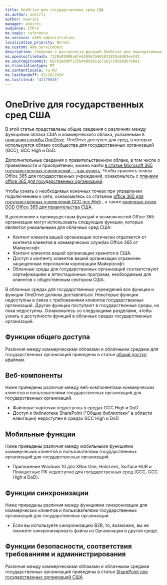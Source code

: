 ```yaml
---
title: OneDrive для государственных сред США
ms.author: ankirti
author: kaarins
manager: ankirti
audience: ITPro
ms.topic: reference
ms.service: o365-administration
localization_priority: Normal
ms.custom: Adm_ServiceDesc
description: Сведения о доступности функций OneDrive для корпоративных пользователей США.
ms.openlocfilehash: f128a83008a67e61056fb601031815a9d83ee241
ms.sourcegitcommit: 6b7918dd0f125b49d81b11672617c95ebd676b01
ms.translationtype: MT
ms.contentlocale: ru-RU
ms.lasthandoff: 02/20/2020
ms.locfileid: "42175016"
---
```

# <a name="onedrive-for-us-government-environments"></a>OneDrive для государственных сред США

В этой статье представлены общие сведения о различиях между функциями облака США и коммерческого облака, указанными в [описании службы OneDrive](/office365/servicedescriptions/onedrive-for-business-service-description). OneDrive доступен для сред, в которых используется облако сообщества для государственных организаций (GCC), GCC High и DoD. 

Дополнительные сведения о правительственном облаке, в том числе о приемлемости и приобретении, можно найти [в статье Microsoft 365 государственных учреждений — как купить](/office365/servicedescriptions/office-365-platform-service-description/office-365-us-government/microsoft-365-government-how-to-buy). Чтобы сравнить планы Office 365 для государственных учреждений, ознакомьтесь с [планами office 365 для государственных организаций](https://www.microsoft.com/microsoft-365/government/compare-office-365-government-plans?rtc=1#EligibilityRequirements).

Чтобы узнать о необходимых конечных точках при управлении подключением к сети, ознакомьтесь со статьями [office 365 для государственных учреждений GCC gcc High](/office365/enterprise/office-365-u-s-government-gcc-high-endpoints#sharepoint-online-and-onedrive-for-business) , а также [конечных точек DOD Office 365 для правительства США](/office365/enterprise/office-365-u-s-government-dod-endpoints#sharepoint-online-and-onedrive-for-business).

В дополнение к преимуществам функций и возможностей Office 365 организации могут использовать следующие функции, которые являются уникальными для облачных сред США:

-   Контент клиента вашей организации логически отделяется от контента клиентов в коммерческих службах Office 365 от Майкрософт.
-   Контент клиентов вашей организации хранится в США.
-   Доступ к контенту клиентов вашей организации ограничен защищенным персоналом корпорации Майкрософт.
-   Облачные среды для государственных организаций соответствуют сертификациям и аттестационных программ, необходимым для клиентов с общественным сектором США.

В облачных средах для государственных учреждений все функции и функции OneDrive должны доставляться. Некоторые функции недоступны в связи с требованиями клиентов государственных организаций. Другие функции поступают в государственные среды, но пока недоступны. Ознакомьтесь со следующими разделами, чтобы узнать о доступности функций в облачных средах государственных организаций.

## <a name="sharing-features"></a>Функции общего доступа

Различия между коммерческими облаками и облачными средами для государственных организаций приведены в статье [общий доступ к](/office365/servicedescriptions/office-365-platform-service-description/office-365-us-government/gcc-high-and-dod#file-sharing)файлам.

## <a name="web-features"></a>Веб-компоненты

Ниже приведены различия между веб-компонентами коммерческих клиентов и пользователями государственных организаций для государственных организаций.

- Файловые карточки недоступны в средах GCC High и DoD
- Доступ к библиотеке SharePoint ("Общие библиотеки" в области навигации) недоступен в средах GCC High и DoD

## <a name="mobile-features"></a>Мобильные функции

Ниже приведены различия между мобильными функциями коммерческих клиентов и пользователями государственных организаций для государственных организаций.

- Приложение Windows 10 для XBox One, HoloLens, Surface HUB и Планшетные ПК недоступно для государственных сред (GCC, GCC High и DoD).

## <a name="sync-features"></a>Функции синхронизации

Ниже приведены различия между функциями синхронизации для коммерческих клиентов и пользователями государственных организаций для государственных организаций.

- Если вы используете синхронизацию B2B, то, возможно, вы не сможете синхронизировать файлы из Организации в другой среде.

## <a name="security-compliance-and-administration-features"></a>Функции безопасности, соответствия требованиям и администрирования

Различия между коммерческими облаками и облачными средами государственных организаций приведены в статье [SharePoint для государственных организаций США](sharepoint.md)


